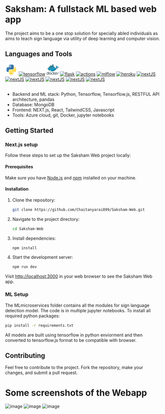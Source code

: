 # Saksham: A fullstack ML based web app

The project aims to be a one stop solution for specially abled individuals as aims to teach sign language via utility of deep learning and computer vision.

## Languages and Tools

<div align="">
<a href="https://www.python.org" target="_blank" rel="noreferrer"><img src="https://raw.githubusercontent.com/devicons/devicon/master/icons/python/python-original.svg" alt="python" width="40" height="40"/></a>
<a href="https://www.tensorflow.org" target="_blank" rel="noreferrer"><img src="https://www.vectorlogo.zone/logos/tensorflow/tensorflow-icon.svg" alt="tensorflow" width="40" height="40"/></a>
<a href="https://www.docker.com/" target="_blank" rel="noreferrer"><img src="https://raw.githubusercontent.com/devicons/devicon/master/icons/docker/docker-original-wordmark.svg" alt="docker" width="40" height="40"/></a>
<a href="https://flask.palletsprojects.com/en/2.2.x/" target="_blank" rel="noreferrer"> <img src="https://banner2.cleanpng.com/20180704/sv/kisspng-flask-python-web-framework-bottle-microframework-django-5b3d0ba62504c0.3512153115307273341516.jpg" alt="flask" width="95" height="43"/></a>
<a href="https://github.com/features/actions" target="_blank" rel="noreferrer"> <img src="https://res.cloudinary.com/practicaldev/image/fetch/s--2mFgk66y--/c_limit,f_auto,fl_progressive,q_80,w_375/https://dev-to-uploads.s3.amazonaws.com/uploads/badge/badge_image/78/github-actions-runner-up-badge.png" alt="actions" width="52" height="49"/></a>
<a href="https://www.mlflow.org/docs/latest/python_api/mlflow.html" target="_blank" rel="noreferrer"> <img src="https://www.mlflow.org/docs/latest/_static/MLflow-logo-final-black.png" alt="mlflow" width="98" height="44"/></a>
<a href="https://www.azure.com/platform" target="_blank" rel="noreferrer"><img src="https://upload.wikimedia.org/wikipedia/commons/thumb/a/a8/Microsoft_Azure_Logo.svg/2560px-Microsoft_Azure_Logo.svg.png" alt="heroku" width="107" height="43"/></a> 
<a href="https://nextjs.org/en/7.1.x/" target="_blank" rel="noreferrer"><img src="https://cdn.sanity.io/images/3do82whm/next/4b1f008289a88f4438a1c983fb32cf1a636d9d0e-1000x667.png?w=720&h=480&fit=clip&auto=format" alt="nextJS" width="55" height="50"/></a>   
<a href="https://nextjs.org/en/7.1.x/" target="_blank" rel="noreferrer"><img src="https://1.bp.blogspot.com/-TGQt5uRcAkg/XuMIJoAhwnI/AAAAAAAAA34/l8bWxNY_DwMrowIr4rjV7KHpUHTIDpsRQCLcBGAsYHQ/s1600/js.png" alt="nextJS" width="55" height="50"/></a>
<a href="https://nextjs.org/en/7.1.x/" target="_blank" rel="noreferrer"><img src="https://miro.medium.com/v2/resize:fit:512/1*doAg1_fMQKWFoub-6gwUiQ.png" alt="nextJS" width="55" height="50"/></a>
<a href="https://nextjs.org/en/7.1.x/" target="_blank" rel="noreferrer"><img src="https://keenethics.com/wp-content/uploads/2022/01/rest-api-1.svg" alt="nextJS" width="55" height="50"/></a>
<a href="https://nextjs.org/en/7.1.x/" target="_blank" rel="noreferrer"><img src="https://numfocus.org/wp-content/uploads/2016/07/pandas-logo-300.png" alt="nextJS" width="55" height="50"/></a>
<a href="https://nextjs.org/en/7.1.x/" target="_blank" rel="noreferrer"><img src="https://www.tensorflow.org/static/site-assets/images/project-logos/tensorflow-js-logo-social.png" alt="nextJS" width="55" height="50"/></a>
</div> 
<br>

- Backend and ML stack: Python, Tensorflow, Tensorflow.js, RESTFUL API architecture, pandas
- Database: MongoDB
- Frontend: NEXT.js, React, TailwindCSS, Javascript
- Tools: Azure cloud, git, Docker, jupyter notebooks

## Getting Started

### Next.js setup
Follow these steps to set up the Saksham Web project locally:

#### Prerequisites

Make sure you have [Node.js](https://nodejs.org/) and [npm](https://www.npmjs.com/) installed on your machine.

#### Installation

1. Clone the repository:

   ```bash
   git clone https://github.com/Chaitanyarai899/Saksham-Web.git
   ```

2. Navigate to the project directory:

   ```bash
   cd Saksham-Web
   ```

3. Install dependencies:

   ```bash
   npm install
   ```

4. Start the development server:

   ```bash
   npm run dev
   ```

Visit [http://localhost:3000](http://localhost:3000) in your web browser to see the Saksham Web app.

### ML Setup
 The MLmicroservices folder contains all the modules for sign language detection model. The code is in multiple jupyter notebooks. To install all required python packages:

 ```bash
 pip install -r requirements.txt
```

All models are built using tensorflow in python enviorment and then converted to tensorflow.js format to be compatible with browser.

## Contributing

Feel free to contribute to the project. Fork the repository, make your changes, and submit a pull request.


# Some screenshots of the Webapp

![image](https://github.com/Chaitanyarai899/Saksham-Web/assets/95732261/33770e70-4bd0-46b1-87f7-1de0cefd74e6)
![image](https://github.com/Chaitanyarai899/Saksham-Web/assets/95732261/964ab8f6-48c5-4350-b8b2-4a60d1a08feb)
![image](https://github.com/Chaitanyarai899/Saksham-Web/assets/95732261/a34fcd8a-17f7-49a2-a3a1-0025f8408745)


